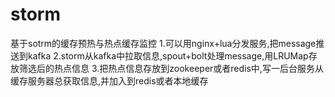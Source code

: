 # storm
基于sotrm的缓存预热与热点缓存监控
1.可以用nginx+lua分发服务,把message推送到kafka
2.storm从kafka中拉取信息,spout+bolt处理message,用LRUMap存放筛选后的热点信息
3.把热点信息存放到zookeeper或者redis中,写一后台服务从缓存服务器总获取信息,并加入到redis或者本地缓存
